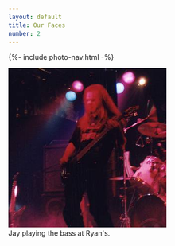 ```yaml
---
layout: default
title: Our Faces
number: 2
---
```


{%- include photo-nav.html -%}
<br />

<a href="Jay03"><img src="images/jay-02.jpg" /></a><br />
Jay playing the bass at Ryan's.

